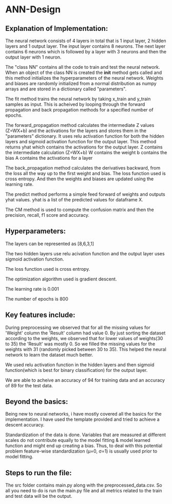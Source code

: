 # ANN-Design

## Explanation of Implementation:
	
The neural network consists of 4 layers in total that is 1 input layer, 2 hidden layers and 1 output layer. 
The input layer contains 8 neurons. The next layer contains 6 neurons which is followed by a layer with 3 neurons and then the 
output layer with 1 neuron.

The "class NN" contains all the code to train and test the neural network. 
When an object of the class NN is created the __init__ method gets called and this method initializes the hyperparameters of the 
neural network. Weights and biases are randomly initialized from a normal distribution as numpy arrays and are stored in a 
dictionary called "parameters".

The fit method trains the neural network by taking x_train and y_train samples as input. This is acheived by looping through the
forward propagation and back propagation methods for a specified number of epochs.

The forward_propagation method calculates the intermediate Z values (Z=WX+b) and the activations for the layers and stores them 
in the "parameters" dictionary. It uses relu activation function for both the hidden layers and sigmoid activation function for 
the output layer. This method returns yhat which contains the activations for the output layer.
Z contains the intermediate calculation (Z=WX+b)
W contains the weight
b contains the bias
A contains the activations for a layer

The back_propagation method calculates the derivatives backward, from the loss all the way up to the first weight and bias. 
The loss function used is cross entropy.
And then the weights and biases are updated using the learning rate.

The predict method performs a simple feed forward of weights and outputs yhat values. yhat is a list of the predicted values for 
dataframe X.

The CM method is used to compute the confusion matrix and then the precision, recall, f1 score and accuracy.

	

## Hyperparameters: 
		
The layers can be represented as [8,6,3,1]

The two hidden layers use relu acivation function and the output layer uses sigmoid activation function.

The loss function used is cross entropy.

The optimization algorithm used is gradient descent.

The learning rate is 0.001

The number of epochs is 800



## Key features include:
	
During preprocessing we observed that for all the missing values for 'Weight' column the 'Result' column had value 0.
By just sorting the dataset according to the weights, we observed that for lower values of weights(30 to 35) the 'Result'
was mostly 0. So we filled the missing values for the weights with 31 (randomly picked between 30 to 35). This helped the 
neural network to learn the dataset much better.

We used relu activation function in the hidden layers and then sigmoid function(which is best for binary classification) for 
the output layer.

We are able to acheive an accuracy of 94 for training data and an accuracy of 89 for the test data.


## Beyond the basics:

Being new to neural networks, i have mostly covered all the basics for the implementation.
I have used the template provided and tried to achieve a descent accuracy.

Standardization of the data is done. 
Variables that are measured at different scales do not contribute equally to the model fitting & model learned function and might 
end up creating a bias. Thus, to deal with this potential problem feature-wise standardization (μ=0, σ=1) is usually used prior to 
model fitting.
	

## Steps to run the file:

The src folder contains main.py along with the preprocessed_data.csv. So all you need to do is run the main.py file and all metrics 
related to the train and test data will be the output.
